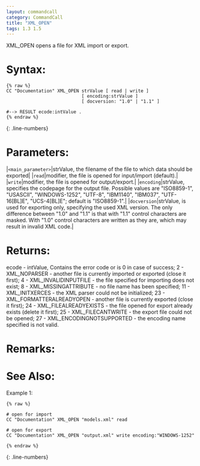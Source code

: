 ```yaml
---
layout: commandcall
category: CommandCall
title: "XML_OPEN"
tags: 1.3 1.5
---
```


XML_OPEN opens a file for XML import or export.

# Syntax:  

```adoscript
{% raw %}
CC "Documentation" XML_OPEN	strValue [ read | write ]
							[ encoding:strValue ] 
							[ docversion: "1.0" | "1.1" ]

#--> RESULT ecode:intValue .
{% endraw %}
```
{: .line-numbers}

# Parameters:  

|`<main_parameter>`|strValue, the filename of the file to which data should be exported|
|`read`|modifier, the file is opened for input/import (default).|
|`write`|modifier, the file is opened for output/export.|
|`encoding`|strValue, specifies the codepage for the output file. Possible values are "ISO8859-1", "USASCII", "WINDOWS-1252", "UTF-8", "IBM1140", "IBM037", "UTF-16[BL]E", "UCS-4[BL]E"; default is "ISO8859-1".|
|`docversion`|strValue, is used for exporting only, specifying the used XML version. The only difference between "1.0" and "1.1" is that with "1.1" control characters are masked. With "1.0" control characters are written as they are, which may result in invalid XML code.|
# Returns:  

ecode - intValue, Contains the error code or is 0 in case of success; 2 - XML_NOPARSER - another file is currently imported or exported (close it first); 4 - XML_INVALIDINPUTFILE - the file specified for importing does not exist; 8 - XML_MISSINGATTRIBUTE - no file name has been specified; 11 - XML_INITXERCES - the XML parser could not be initialized; 23 - XML_FORMATTERALREADYOPEN - another file is currently exported (close it first); 24 - XML_FILEALREADYEXISTS - the file opened for export already exists (delete it first); 25 - XML_FILECANTWRITE - the export file could not be opened; 27 - XML_ENCODINGNOTSUPPORTED - the encoding name specified is not valid.

# Remarks:



# See Also:  



Example 1:

```adoscript
{% raw %}

# open for import
CC "Documentation" XML_OPEN "models.xml" read

# open for export
CC "Documentation" XML_OPEN "output.xml" write encoding:"WINDOWS-1252"

{% endraw %}
```
{: .line-numbers}

